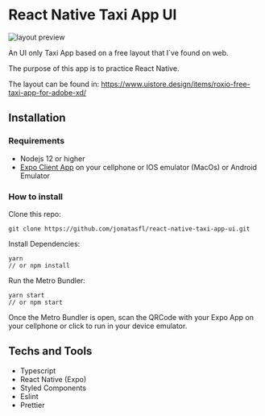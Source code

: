 # React Native Taxi App UI
![layout preview](https://static.dribbble.com/users/249315/screenshots/9672694/media/324e429ae37c7e4176801a246f934eaa.png)

An UI only Taxi App based on a free layout that I`ve found on web.

The purpose of this app is to practice React Native.

The layout can be found in: https://www.uistore.design/items/roxio-free-taxi-app-for-adobe-xd/

## Installation

### Requirements
- Nodejs 12 or higher
- [Expo Client App](https://expo.io/tools#client) on your cellphone or IOS emulator (MacOs) or Android Emulator

### How to install


Clone this repo:

    git clone https://github.com/jonatasfl/react-native-taxi-app-ui.git

Install Dependencies:

    yarn
    // or npm install


Run the Metro Bundler:

    yarn start
    // or npm start

Once the Metro Bundler is open, scan the QRCode with your Expo App on your cellphone or click to run in your device emulator.

## Techs and Tools

- Typescript
- React Native (Expo)
- Styled Components
- Eslint
- Prettier
